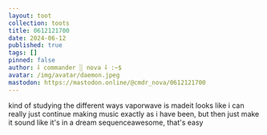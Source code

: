 ```yaml
---
layout: toot
collection: toots
title: 0612121700
date: 2024-06-12
published: true
tags: []
pinned: false
author: ⸸ commander ░ nova ⸸ :~$
avatar: /img/avatar/daemon.jpeg
mastodon: https://mastodon.online/@cmdr_nova/0612121700
---
```


kind of studying the different ways vaporwave is madeit looks like i can really just continue making music exactly as i have been, but then just make it sound like it's in a dream sequenceawesome, that's easy
